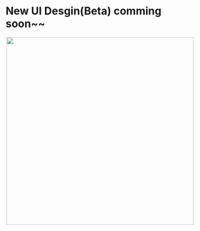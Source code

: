 
# New UI Desgin(Beta) comming soon~~
<p align = center>
 <img height = 500, src = "http://i.imgur.com/hVRw3rM.png">
</p>
